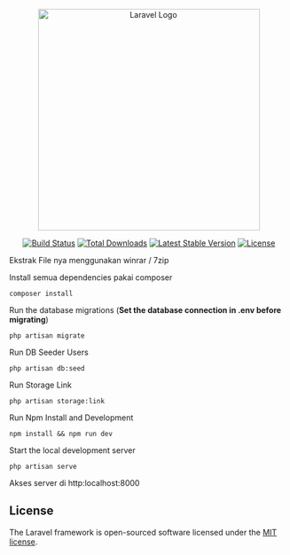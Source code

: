 <p align="center"><a href="https://laravel.com" target="_blank"><img src="https://raw.githubusercontent.com/laravel/art/master/logo-lockup/5%20SVG/2%20CMYK/1%20Full%20Color/laravel-logolockup-cmyk-red.svg" width="400" alt="Laravel Logo"></a></p>

<p align="center">
<a href="https://travis-ci.org/laravel/framework"><img src="https://travis-ci.org/laravel/framework.svg" alt="Build Status"></a>
<a href="https://packagist.org/packages/laravel/framework"><img src="https://img.shields.io/packagist/dt/laravel/framework" alt="Total Downloads"></a>
<a href="https://packagist.org/packages/laravel/framework"><img src="https://img.shields.io/packagist/v/laravel/framework" alt="Latest Stable Version"></a>
<a href="https://packagist.org/packages/laravel/framework"><img src="https://img.shields.io/packagist/l/laravel/framework" alt="License"></a>
</p>

Ekstrak File nya menggunakan winrar / 7zip

Install semua dependencies pakai composer

    composer install

Run the database migrations (**Set the database connection in .env before migrating**)

    php artisan migrate

Run DB Seeder Users

    php artisan db:seed

Run Storage Link
    
    php artisan storage:link

Run Npm Install and Development
    
    npm install && npm run dev

Start the local development server

    php artisan serve

Akses server di http:localhost:8000

## License

The Laravel framework is open-sourced software licensed under the [MIT license](https://opensource.org/licenses/MIT).
